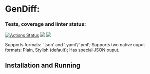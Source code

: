 # GenDiff:


### Tests, coverage and linter status:
[![Actions Status](https://github.com/mrjonsonDD/python-project-lvl2/workflows/hexlet-check/badge.svg)](https://github.com/mrjonsonDD/python-project-lvl2/actions)
<a href="https://codeclimate.com/github/mrjonsonDD/python-project-lvl2/maintainability"><img src="https://api.codeclimate.com/v1/badges/b087bb49d759b9c571fd/maintainability" /></a>
<a href="https://codeclimate.com/github/mrjonsonDD/python-project-lvl2/test_coverage"><img src="https://api.codeclimate.com/v1/badges/b087bb49d759b9c571fd/test_coverage" /></a>

Supports formats: '.json' and '.yaml'/'.yml';
Supports two native ouput formats: Plain, Stylish (default);
Has special JSON ouput.

## Installation and Running

<title><ul>$ pip install --user git+https://github.com/mrjonsonDD/python-project-lvl2.git

$ gendiff filepath1 filepath2</ul></title>
